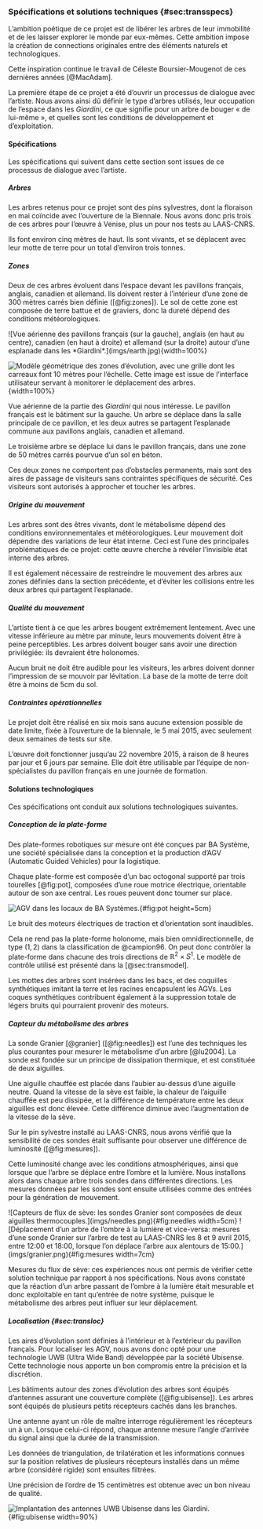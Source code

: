 ### Spécifications et solutions techniques {#sec:transspecs}

L’ambition poétique de ce projet est de libérer les arbres de leur immobilité et de les laisser explorer le monde par
eux-mêmes. Cette ambition impose la création de connections originales entre des éléments naturels et technologiques.

Cette inspiration continue le travail de Céleste Boursier-Mougenot de ces dernières années [@MacAdam].

La première étape de ce projet a été d’ouvrir un processus de dialogue avec l’artiste. Nous avons ainsi dû définir le
type d’arbres utilisés, leur occupation de l’espace dans les *Giardini*, ce que signifie pour un arbre de bouger
« de lui-même », et quelles sont les conditions de développement et d’exploitation.

#### Spécifications

Les spécifications qui suivent dans cette section sont issues de ce processus de dialogue avec l’artiste.

##### Arbres

Les arbres retenus pour ce projet sont des pins sylvestres, dont la floraison en mai coïncide avec l’ouverture de la
Biennale. Nous avons donc pris trois de ces arbres pour l’œuvre à Venise, plus un pour nos tests au LAAS-CNRS.

Ils font environ cinq mètres de haut. Ils sont vivants, et se déplacent avec leur motte de terre pour un total
d’environ trois tonnes.

##### Zones

Deux de ces arbres évoluent dans l’espace devant les pavillons français, anglais, canadien et allemand. Ils doivent
rester à l’intérieur d’une zone de 300 mètres carrés bien définie ([@fig:zones]). Le sol de cette zone est composée de
terre battue et de graviers, donc la dureté dépend des conditions météorologiques.

<div id="fig:zones">
![Vue aérienne des pavillons français (sur la gauche), anglais (en haut au centre), canadien (en haut à droite) et
allemand (sur la droite) autour d’une esplanade dans les *Giardini*.](imgs/earth.jpg){width=100%}

![Modèle géométrique des zones d’évolution, avec une grille dont les carreaux font 10 mètres pour
l’échelle. Cette image est issue de l’interface utilisateur servant à monitorer le déplacement des
arbres.](imgs/plan_vierge.png){width=100%}

Vue aérienne de la partie des *Giardini* qui nous intéresse. Le pavillon français est le bâtiment sur la gauche. Un
arbre se déplace dans la salle principale de ce pavillon, et les deux autres se partagent l’esplanade commune aux
pavillons anglais, canadien et allemand.
</div>

Le troisième arbre se déplace lui dans le pavillon français, dans une zone de 50 mètres carrés pourvue d’un sol en
béton.

Ces deux zones ne comportent pas d’obstacles permanents, mais sont des aires de passage de visiteurs sans contraintes
spécifiques de sécurité. Ces visiteurs sont autorisés à approcher et toucher les arbres.

##### Origine du mouvement

Les arbres sont des êtres vivants, dont le métabolisme dépend des conditions environnementales et météorologiques. Leur
mouvement doit dépendre des variations de leur état interne. Ceci est l’une des principales problématiques de ce
projet: cette œuvre cherche à révéler l’invisible état interne des arbres.

Il est également nécessaire de restreindre le mouvement des arbres aux zones définies dans la section précédente, et
d’éviter les collisions entre les deux arbres qui partagent l’esplanade.

##### Qualité du mouvement

L’artiste tient à ce que les arbres bougent extrêmement lentement. Avec une vitesse inférieure au mètre par minute,
leurs mouvements doivent être à peine perceptibles. Les arbres doivent bouger sans avoir une direction privilégiée: ils
devraient être holonomes.

Aucun bruit ne doit être audible pour les visiteurs, les arbres doivent donner l’impression de se mouvoir par
lévitation. La base de la motte de terre doit être à moins de 5cm du sol.

##### Contraintes opérationnelles

Le projet doit être réalisé en six mois sans aucune extension possible de date limite, fixée à l’ouverture de la
biennale, le 5 mai 2015, avec seulement deux semaines de tests sur site.

L’œuvre doit fonctionner jusqu’au 22 novembre 2015, à raison de 8 heures par jour et 6 jours par semaine. Elle doit
être utilisable par l’équipe de non-spécialistes du pavillon français en une journée de formation.

#### Solutions technologiques

Ces spécifications ont conduit aux solutions technologiques suivantes.

##### Conception de la plate-forme

Des plate-formes robotiques sur mesure ont été conçues par BA Système, une société spécialisée dans la conception et la
production d’AGV (Automatic Guided Vehicles) pour la logistique.

Chaque plate-forme est composée d’un bac octogonal supporté par trois tourelles [@fig:pot], composées d’une roue
motrice électrique, orientable autour de son axe central. Les roues peuvent donc tourner sur place.

![AGV dans les locaux de BA Systèmes.](imgs/capture_video_BA.jpg){#fig:pot height=5cm}

Le bruit des moteurs électriques de traction et d’orientation sont inaudibles.

Cela ne rend pas la plate-forme holonome, mais bien omnidirectionnelle, de type $(1, 2)$ dans la classification de
@campion96. On peut donc contrôler la plate-forme dans chacune des trois directions de $\mathbb{R}^2\times S^1$.
Le modèle de contrôle utilisé est présenté dans la [@sec:transmodel].

Les mottes des arbres sont insérées dans les bacs, et des coquilles synthétiques imitant la terre et les racines
encapsulent les AGVs. Les coques synthétiques contribuent également à la suppression totale de légers bruits qui
pourraient provenir des moteurs.

##### Capteur du métabolisme des arbres

La sonde Granier [@granier] ([@fig:needles]) est l’une des techniques les plus courantes pour mesurer le métabolisme
d’un arbre [@lu2004]. La sonde est fondée sur un principe de dissipation thermique, et est constituée de deux
aiguilles.

Une aiguille chauffée est placée dans l’aubier au-dessus d’une aiguille neutre. Quand la vitesse de la sève est faible,
la chaleur de l’aiguille chauffée est peu dissipée, et la différence de température entre les deux aiguilles est donc
élevée. Cette différence diminue avec l’augmentation de la vitesse de la sève.

Sur le pin sylvestre  installé au LAAS-CNRS, nous avons vérifié que la sensibilité de ces sondes était suffisante pour
observer une différence de luminosité ([@fig:mesures]).

Cette luminosité change avec les conditions atmosphériques, ainsi que lorsque que l’arbre se déplace entre l’ombre et
la lumière. Nous installons alors dans chaque arbre trois sondes dans différentes directions. Les mesures données par
les sondes sont ensuite utilisées comme des entrées pour la génération de mouvement.

<div id="fig:granier">
![Capteurs de flux de sève: les sondes Granier sont composées de deux aiguilles
thermocouples.](imgs/needles.png){#fig:needles width=5cm}
![Déplacement d’un arbre de l’ombre à la lumière et vice-versa: mesures d’une sonde Granier sur l’arbre de test au
LAAS-CNRS les 8 et 9 avril 2015, entre 12:00 et 18:00, lorsque l’on déplace l’arbre aux alentours de
15:00.](imgs/granier.png){#fig:mesures width=7cm}

Mesures du flux de sève: ces expériences nous ont permis de vérifier cette solution technique par rapport à nos
spécifications. Nous avons constaté que la réaction d’un arbre passant de l’ombre à la lumière était mesurable et
donc exploitable en tant qu’entrée de notre système, puisque le métabolisme des arbres peut influer sur leur
déplacement.
</div>

##### Localisation {#sec:transloc}

Les aires d’évolution sont définies à l’intérieur et à l’extérieur du pavillon français. Pour localiser les AGV, nous
avons donc opté pour une technologie UWB (Ultra Wide Band) développée par la société Ubisense. Cette technologie nous
apporte un bon compromis entre la précision et la discrétion.

Les bâtiments autour des zones d’évolution des arbres sont équipés d’antennes assurant une couverture complète
([@fig:ubisense]). Les arbres sont équipés de plusieurs petits récepteurs cachés dans les branches.

Une antenne ayant un rôle de maître interroge régulièrement les récepteurs un à un. Lorsque celui-ci répond, chaque
antenne mesure l’angle d’arrivée du signal ainsi que la durée de la transmission.

Les données de triangulation, de trilatération et les informations connues sur la position relatives de plusieurs
récepteurs installés dans un même arbre (considéré rigide) sont ensuites filtrées.

Une précision de l’ordre de 15 centimètres est obtenue avec un bon niveau de qualité.

![Implantation des antennes UWB Ubisense dans les *Giardini*.](imgs/plan_capteurs.png){#fig:ubisense width=90%}
